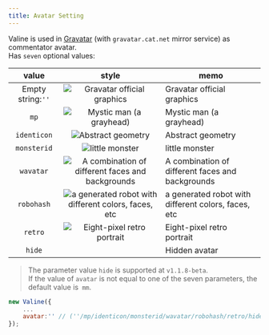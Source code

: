 ```yaml
---
title: Avatar Setting
---
```

Valine is used in [Gravatar](http://cn.gravatar.com/) (with `gravatar.cat.net` mirror service) as commentator avatar.  
Has `seven` optional values:  

value|style|memo
:-:|:-:|-
Empty string:`''`|![Gravatar official graphics](//gravatar.loli.net/avatar/d41d8cd98f00b204e9800998ecf8427e)|Gravatar official graphics
`mp`|![Mystic man (a grayhead)](//gravatar.loli.net/avatar/d41d8cd98f00b204e9800998ecf8427e?d=mp)|Mystic man (a grayhead)
`identicon`|![Abstract geometry](//gravatar.loli.net/avatar/d41d8cd98f00b204e9800998ecf8427e?d=identicon)|Abstract geometry
`monsterid`|![little monster](//gravatar.loli.net/avatar/d41d8cd98f00b204e9800998ecf8427e?d=monsterid)|little monster
`wavatar`|![A combination of different faces and backgrounds](//gravatar.loli.net/avatar/d41d8cd98f00b204e9800998ecf8427e?d=wavatar)|A combination of different faces and backgrounds
`robohash`|![a generated robot with different colors, faces, etc](//gravatar.loli.net/avatar/d41d8cd98f00b204e9800998ecf8427e?d=robohash)|a generated robot with different colors, faces, etc
`retro`|![Eight-pixel retro portrait](//gravatar.loli.net/avatar/d41d8cd98f00b204e9800998ecf8427e?d=retro)|Eight-pixel retro portrait
`hide`|&nbsp;|Hidden avatar

> The parameter value `hide` is supported at `v1.1.8-beta`.  
> If the value of `avatar` is not equal to one of the seven parameters, the default value is` mm`.

```js
new Valine({
    ...
    avatar:'' // (''/mp/identicon/monsterid/wavatar/robohash/retro/hide)
});
```